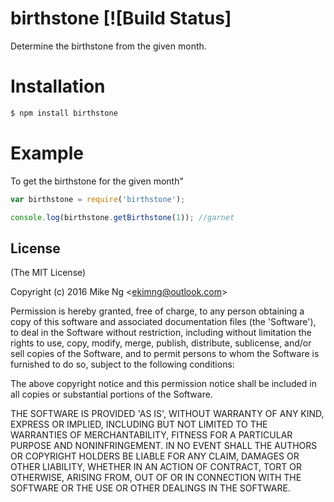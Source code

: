 
# birthstone [![Build Status]

  Determine the birthstone from the given month.

# Installation

```bash
$ npm install birthstone
```

# Example

To get the birthstone for the given month"

```js
var birthstone = require('birthstone');

console.log(birthstone.getBirthstone(1)); //garnet
```

## License

(The MIT License)

Copyright (c) 2016 Mike Ng &lt;ekimng@outlook.com&gt;

Permission is hereby granted, free of charge, to any person obtaining
a copy of this software and associated documentation files (the
'Software'), to deal in the Software without restriction, including
without limitation the rights to use, copy, modify, merge, publish,
distribute, sublicense, and/or sell copies of the Software, and to
permit persons to whom the Software is furnished to do so, subject to
the following conditions:

The above copyright notice and this permission notice shall be
included in all copies or substantial portions of the Software.

THE SOFTWARE IS PROVIDED 'AS IS', WITHOUT WARRANTY OF ANY KIND,
EXPRESS OR IMPLIED, INCLUDING BUT NOT LIMITED TO THE WARRANTIES OF
MERCHANTABILITY, FITNESS FOR A PARTICULAR PURPOSE AND NONINFRINGEMENT.
IN NO EVENT SHALL THE AUTHORS OR COPYRIGHT HOLDERS BE LIABLE FOR ANY
CLAIM, DAMAGES OR OTHER LIABILITY, WHETHER IN AN ACTION OF CONTRACT,
TORT OR OTHERWISE, ARISING FROM, OUT OF OR IN CONNECTION WITH THE
SOFTWARE OR THE USE OR OTHER DEALINGS IN THE SOFTWARE.